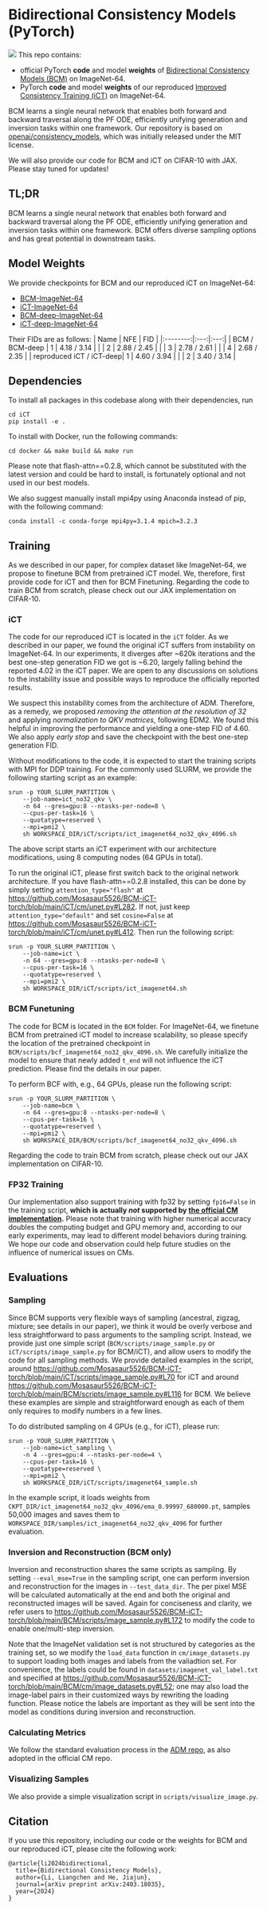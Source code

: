 # Bidirectional Consistency Models (PyTorch)
[![](http://img.shields.io/badge/cs.LG-arXiv%3A2403.18035-B31B1B.svg)](https://arxiv.org/abs/2403.18035)
This repo contains:
- official PyTorch **code** and model **weights** of [Bidirectional Consistency Models (BCM)](https://arxiv.org/abs/2403.18035) on ImageNet-64.
- PyTorch **code** and model **weights** of our reproduced [Improved Consistency Training (iCT)](https://arxiv.org/abs/2310.14189) on ImageNet-64.

BCM learns a single neural network that enables both forward and backward traversal along the PF ODE, efficiently unifying generation and inversion tasks within one framework. Our repository is based on [openai/consistency_models](https://github.com/openai/consistency_models), which was initially released under the MIT license.

We will also provide our code for BCM and iCT on CIFAR-10 with JAX. Please stay tuned for updates!

## TL;DR
BCM learns a single neural network that enables both forward and backward traversal along the PF ODE, efficiently unifying generation and inversion tasks within one framework. BCM offers diverse sampling options and has great potential in downstream tasks.

## Model Weights
We provide checkpoints for BCM and our reproduced iCT on ImageNet-64:
- [BCM-ImageNet-64](https://figshare.com/ndownloader/articles/27134694/versions/1?folder_path=bcf_imagenet64_no32_qkv_4096)
- [iCT-ImageNet-64](https://figshare.com/ndownloader/articles/27134694/versions/1?folder_path=ict_imagenet64_no32_qkv_4096)
- [BCM-deep-ImageNet-64](https://figshare.com/ndownloader/articles/27134694/versions/1?folder_path=bcf_imagenet64_no32_qkv_deep_4096)
- [iCT-deep-ImageNet-64](https://figshare.com/ndownloader/articles/27134694/versions/2?folder_path=ict_imagenet64_no32_qkv_deep_4096)

Their FIDs are as follows:
|   Name   | NFE | FID |
|:--------:|:---:|:---:|
|    BCM / BCM-deep           |  1  |  4.18 / 3.14   |
|                          |  2  |  2.88 / 2.45   |
|                          |  3  |  2.78 / 2.61   |
|                          |  4  |  2.68 / 2.35   |
|   reproduced iCT / iCT-deep|  1  |  4.60 / 3.94  |
|                          |  2  |  3.40 / 3.14   |


## Dependencies

To install all packages in this codebase along with their dependencies, run
```
cd iCT
pip install -e .
```

To install with Docker, run the following commands:
```
cd docker && make build && make run
```

Please note that flash-attn==0.2.8, which cannot be substituted with the latest version and could be hard to install, is fortunately optional and not used in our best models.

We also suggest manually install mpi4py using Anaconda instead of pip, with the following command:
```
conda install -c conda-forge mpi4py=3.1.4 mpich=3.2.3
```

## Training

As we described in our paper, for complex dataset like ImageNet-64, we propose to finetune BCM from pretrained iCT model.
We, therefore, first provide code for iCT and then for BCM Finetuning.
Regarding the code to train BCM from scratch, please check out our JAX implementation on CIFAR-10.


### iCT 

The code for our reproduced iCT is located in the ```iCT``` folder.
As we described in our paper, we found the original iCT suffers from instability on ImageNet-64. 
In our experiments, it diverges after ~620k iterations and the best one-step generation FID we got is ~6.20, largely falling behind the reported 4.02 in the iCT paper.
We are open to any discussions on solutions to the instability issue and possible ways to reproduce the officially reported results.

We suspect this instability comes from the architecture of ADM. Therefore, as a remedy, we proposed *removing the attention at the resolution of 32* and applying *normalization to QKV matrices*, following EDM2. We found this helpful in improving the performance and yielding a one-step FID of 4.60.
We also apply *early stop* and save the checkpoint with the best one-step generation FID. 

Without modifications to the code, it is expected to start the training scripts with MPI for DDP training. For the commonly used SLURM, we provide the following starting script as an example:
```
srun -p YOUR_SLURM_PARTITION \
    --job-name=ict_no32_qkv \
    -n 64 --gres=gpu:8 --ntasks-per-node=8 \
    --cpus-per-task=16 \
    --quotatype=reserved \
    --mpi=pmi2 \
    sh WORKSPACE_DIR/iCT/scripts/ict_imagenet64_no32_qkv_4096.sh
```
The above script starts an iCT experiment with our architecture modifications, using 8 computing nodes (64 GPUs in total). 

To run the original iCT, please first switch back to the original network architecture. 
If you have flash-attn==0.2.8 installed, this can be done by simply setting ```attention_type="flash"``` at https://github.com/Mosasaur5526/BCM-iCT-torch/blob/main/iCT/cm/unet.py#L282. 
If not, just keep ```attention_type="default"``` and set ```cosine=False``` at https://github.com/Mosasaur5526/BCM-iCT-torch/blob/main/iCT/cm/unet.py#L412.
Then run the following script:
```
srun -p YOUR_SLURM_PARTITION \
    --job-name=ict \
    -n 64 --gres=gpu:8 --ntasks-per-node=8 \
    --cpus-per-task=16 \
    --quotatype=reserved \
    --mpi=pmi2 \
    sh WORKSPACE_DIR/iCT/scripts/ict_imagenet64.sh
```


### BCM Funetuning

The code for BCM is located in the ```BCM``` folder.
For ImageNet-64, we finetune BCM from pretrained iCT model to increase scalability, so please specify the location of the pretrained checkpoint in ```BCM/scripts/bcf_imagenet64_no32_qkv_4096.sh```.
We carefully initialize the model to ensure that newly added ```t_end``` will not influence the iCT prediction. Please find the details in our paper.

To perform BCF with, e.g., 64 GPUs, please run the following script:
```
srun -p YOUR_SLURM_PARTITION \
    --job-name=bcm \
    -n 64 --gres=gpu:8 --ntasks-per-node=8 \
    --cpus-per-task=16 \
    --quotatype=reserved \
    --mpi=pmi2 \
    sh WORKSPACE_DIR/BCM/scripts/bcf_imagenet64_no32_qkv_4096.sh
```

Regarding the code to train BCM from scratch, please check out our JAX implementation on CIFAR-10.


### FP32 Training

Our implementation also support training with fp32 by setting ```fp16=False``` in the training script, **which is actually *not* supported by [the official CM implementation](https://github.com/openai/consistency_models).**
Please note that training with higher numerical accuracy doubles the computing budget and GPU memory and, according to our early experiments, may lead to different model behaviors during training.
We hope our code and observation could help future studies on the influence of numerical issues on CMs.

## Evaluations

### Sampling

Since BCM supports very flexible ways of sampling (ancestral, zigzag, mixture; see details in our paper), we think it would be overly verbose and less straightforward to pass arguments to the sampling script.
Instead, we provide just one simple script (```BCM/scripts/image_sample.py``` or ```iCT/scripts/image_sample.py``` for BCM/iCT), and allow users to modify the code for all sampling methods. 
We provide detailed examples in the script, around https://github.com/Mosasaur5526/BCM-iCT-torch/blob/main/iCT/scripts/image_sample.py#L70 for iCT and around https://github.com/Mosasaur5526/BCM-iCT-torch/blob/main/BCM/scripts/image_sample.py#L116 for BCM. 
We believe these examples are simple and straightforward enough as each of them only requires to modify numbers in a few lines.

To do distributed sampling on 4 GPUs (e.g., for iCT), please run:
```
srun -p YOUR_SLURM_PARTITION \
    --job-name=ict_sampling \
    -n 4 --gres=gpu:4 --ntasks-per-node=4 \
    --cpus-per-task=16 \
    --quotatype=reserved \
    --mpi=pmi2 \
    sh WORKSPACE_DIR/iCT/scripts/imagenet64_sample.sh
```
In the example script, it loads weights from ```CKPT_DIR/ict_imagenet64_no32_qkv_4096/ema_0.99997_680000.pt```, samples 50,000 images and saves them to ```WORKSPACE_DIR/samples/ict_imagenet64_no32_qkv_4096``` for further evaluation.

### Inversion and Reconstruction (BCM only)
Inversion and reconstruction shares the same scripts as sampling. 
By setting ```--eval_mse=True``` in the sampling script, one can perform inversion and reconstruction for the images in ```--test_data_dir```.
The per pixel MSE will be calculated automatically at the end and both the original and reconstructed images will be saved.
Again for conciseness and clarity, we refer users to https://github.com/Mosasaur5526/BCM-iCT-torch/blob/main/BCM/scripts/image_sample.py#L172 to modify the code to enable one/multi-step inversion.

Note that the ImageNet validation set is not structured by categories as the training set, so we modify the ```load_data``` function in ```cm/image_datasets.py ``` to support loading both images and labels from the valiadtion set.
For convenience, the labels could be found in ```datasets/imagenet_val_label.txt``` and specified at https://github.com/Mosasaur5526/BCM-iCT-torch/blob/main/BCM/cm/image_datasets.py#L52; one may also load the image-label pairs in their customized ways by rewriting the loading function.
Please notice the labels are important as they will be sent into the model as conditions during inversion and reconstruction.



### Calculating Metrics
We follow the standard evaluation process in the [ADM repo](https://github.com/openai/guided-diffusion/tree/main/evaluations), as also adopted in the official CM repo.


### Visualizing Samples
We also provide a simple visualization script in ```scripts/visualize_image.py```.

## Citation
If you use this repository, including our code or the weights for BCM and our reproduced iCT, please cite the following work:
```
@article{li2024bidirectional,
  title={Bidirectional Consistency Models},
  author={Li, Liangchen and He, Jiajun},
  journal={arXiv preprint arXiv:2403.18035},
  year={2024}
}
```
